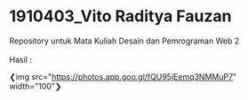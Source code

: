# 1910403_Vito Raditya Fauzan
 Repository untuk Mata Kuliah Desain dan Pemrograman Web 2
<br><br>
Hasil :

❮img src="https://photos.app.goo.gl/fQU95jEemq3NMMuP7" width="100"❯
